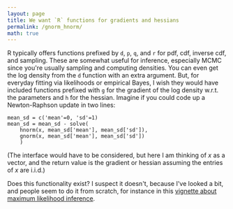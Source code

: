 ```yaml
---
layout: page
title: We want `R` functions for gradients and hessians
permalink: /gnorm_hnorm/
math: true
---
```



R typically offers functions prefixed by `d`, `p`, `q`, and `r` for pdf, cdf, inverse cdf, and sampling. These are somewhat useful for inference, especially MCMC since you're usually sampling and computing densities. You can even get the log density from the `d` function with an extra argument. But, for everyday fitting via likelihoods or empirical Bayes, I wish they would have included functions prefixed with `g` for the gradient of the log density w.r.t. the parameters and `h` for the hessian. Imagine if you could code up a Newton-Raphson update in two lines:

    mean_sd = c('mean'=0, 'sd'=1)
    mean_sd = mean_sd - solve( 
        hnorm(x, mean_sd['mean'], mean_sd['sd']), 
        gnorm(x, mean_sd['mean'], mean_sd['sd']) 
        )

(The interface would have to be considered, but here I am thinking of $x$ as a vector, and the return value is the gradient or hessian assuming the entries of $x$ are i.i.d.) 

Does this functionality exist? I suspect it doesn't, because I've looked a bit, and people seem to do it from scratch, for instance in this [vignette about maximum likelihood inference](https://r-forge.r-project.org/scm/viewvc.php/*checkout*/paper/CompStat/maxLik.pdf?revision=1114&root=maxlik&pathrev=1114
). 
 
 

